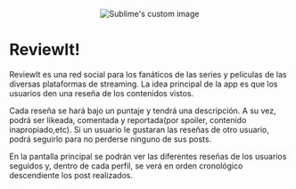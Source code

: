 
<p align="center">
  <img src="https://user-images.githubusercontent.com/31372437/114325573-30c18f80-9b07-11eb-9415-5ac9af7ebd8d.jpeg" alt="Sublime's custom image"/>
</p>

# ReviewIt!

ReviewIt es una red social para los fanáticos de las series y películas de las diversas plataformas de streaming. La idea principal de la app es que los usuarios den una reseña de los contenidos vistos. 

Cada reseña se hará bajo un puntaje y tendrá una descripción. A su vez, podrá ser likeada, comentada y reportada(por spoiler, contenido inapropiado,etc). Si un usuario le gustaran las reseñas de otro usuario, podrá seguirlo para no perderse ninguno de sus posts.

En la pantalla principal se podrán ver las diferentes reseñas de los usuarios seguidos y, dentro de cada perfil, se verá en orden cronológico descendiente los post realizados.
